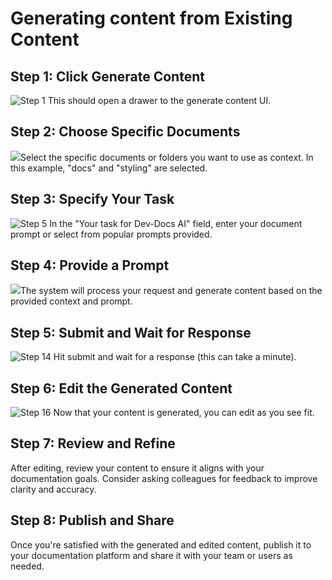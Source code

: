 # Generating content from Existing Content

## Step 1: Click Generate Content

![Step 1](/img/generate_content_from_existing_content/step_1.png) This should open a drawer to the generate content UI.

## Step 2: Choose Specific Documents

![](/img/generate_content_from_existing_content/step_7.png)Select the specific documents or folders you want to use as context. In this example, "docs" and "styling" are selected.

## Step 3: Specify Your Task

![Step 5](/img/generate_content_from_existing_content/step_5.png) In the "Your task for Dev-Docs AI" field, enter your document prompt or select from popular prompts provided.

## Step 4: Provide a Prompt

![](/img/generate_content_from_existing_content/step_12.png)The system will process your request and generate content based on the provided context and prompt.

## Step 5: Submit and Wait for Response

![Step 14](/img/generate_content_from_existing_content/step_14.png) Hit submit and wait for a response (this can take a minute).

## Step 6: Edit the Generated Content

![Step 16](/img/generate_content_from_existing_content/step_16.png) Now that your content is generated, you can edit as you see fit.

## Step 7: Review and Refine

After editing, review your content to ensure it aligns with your documentation goals. Consider asking colleagues for feedback to improve clarity and accuracy.

## Step 8: Publish and Share

Once you're satisfied with the generated and edited content, publish it to your documentation platform and share it with your team or users as needed.